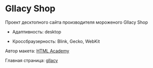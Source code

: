 # Gllacy Shop

Проект десктопного сайта производителя мороженого Gllacy Shop

- Адаптивность: desktop

- Кроссбраузерность: Blink, Gecko, WebKit

Автор макета: [HTML Academy](https://htmlacademy.ru/)

Главная страница: [gllacy](https://vaivankov.github.io/gllacy/)
